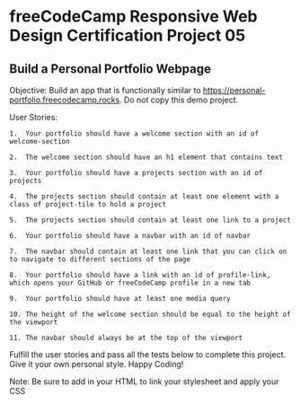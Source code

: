 # freeCodeCamp Responsive Web Design Certification Project 05

## Build a Personal Portfolio Webpage

Objective: Build an app that is functionally similar to https://personal-portfolio.freecodecamp.rocks. Do not copy this demo project.

User Stories:

    1.	Your portfolio should have a welcome section with an id of welcome-section

    2.	The welcome section should have an h1 element that contains text

    3.	Your portfolio should have a projects section with an id of projects

    4.	The projects section should contain at least one element with a class of project-tile to hold a project

    5.	The projects section should contain at least one link to a project

    6.	Your portfolio should have a navbar with an id of navbar

    7.	The navbar should contain at least one link that you can click on to navigate to different sections of the page

    8.	Your portfolio should have a link with an id of profile-link, which opens your GitHub or freeCodeCamp profile in a new tab

    9.	Your portfolio should have at least one media query

    10.	The height of the welcome section should be equal to the height of the viewport

    11.	The navbar should always be at the top of the viewport

Fulfill the user stories and pass all the tests below to complete this project. Give it your own personal style. Happy Coding!

Note: Be sure to add <link rel="stylesheet" href="styles.css"> in your HTML to link your stylesheet and apply your CSS
